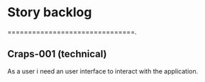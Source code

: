 # Story backlog
===============================. 

## Craps-001 (technical)
As a user i need an user interface to interact with the application.

